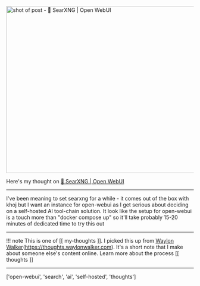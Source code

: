 
<a href="https://docs.openwebui.com/tutorials/web-search/searxng/">
    <img
        src="https://shots.wayl.one/shot/?url=https://docs.openwebui.com/tutorials/web-search/searxng/&height=450&width=800&scaled_width=800&scaled_height=450&selectors=""
        alt="shot of post - 💭 SearXNG | Open WebUI"
        height=450
        width=800
    >
</a>

Here's my thought on <a href="https://docs.openwebui.com/tutorials/web-search/searxng/">💭 SearXNG | Open WebUI</a>

---

I've been meaning to set searxng for a while - it comes out of the box with khoj but I want an instance for open-webui as I get serious about deciding on a self-hosted AI tool-chain solution. It look like the setup for open-webui is a touch more than "docker compose up" so it'll take probably 15-20 minutes of dedicated time to try this out

---

!!! note
     This is one of [[ my-thoughts ]]. I picked this up from [Waylon Walker](https://waylonwalker.com)(https://thoughts.waylonwalker.com). It's a short note that I make about someone else's
     content online.  Learn more about the process [[ thoughts ]]


---

['open-webui', 'search', 'ai', 'self-hosted', 'thoughts']
        